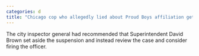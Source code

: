 ```yaml
---
categories: d
title: "Chicago cop who allegedly lied about Proud Boys affiliation gets 120day suspension after watchdog pushed superintendent to review case and consider firing officer"
---
```

The city inspector general had recommended that Superintendent David Brown set aside the suspension and instead review the case and consider firing the officer.